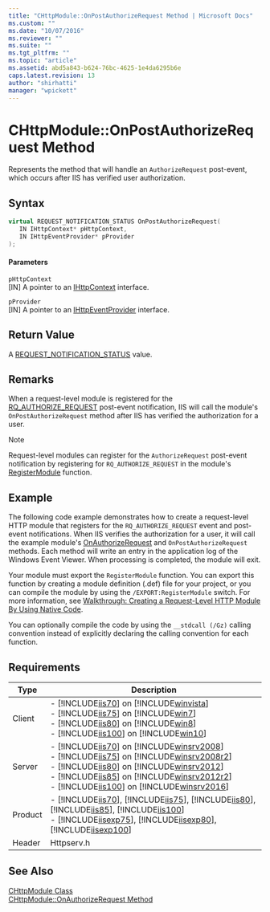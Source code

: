 ```yaml
---
title: "CHttpModule::OnPostAuthorizeRequest Method | Microsoft Docs"
ms.custom: ""
ms.date: "10/07/2016"
ms.reviewer: ""
ms.suite: ""
ms.tgt_pltfrm: ""
ms.topic: "article"
ms.assetid: abd5a843-b624-76bc-4625-1e4da6295b6e
caps.latest.revision: 13
author: "shirhatti"
manager: "wpickett"
---
```

# CHttpModule::OnPostAuthorizeRequest Method
Represents the method that will handle an `AuthorizeRequest` post-event, which occurs after IIS has verified user authorization.  
  
## Syntax  
  
```cpp  
virtual REQUEST_NOTIFICATION_STATUS OnPostAuthorizeRequest(  
   IN IHttpContext* pHttpContext,  
   IN IHttpEventProvider* pProvider  
);  
```  
  
#### Parameters  
 `pHttpContext`  
 [IN] A pointer to an [IHttpContext](../../../webdevelopment-reference\native-code-api\webdev-native-api-reference/ihttpcontext-interface.md) interface.  
  
 `pProvider`  
 [IN] A pointer to an [IHttpEventProvider](../../../webdevelopment-reference\native-code-api\webdev-native-api-reference/ihttpeventprovider-interface.md) interface.  
  
## Return Value  
 A [REQUEST_NOTIFICATION_STATUS](../../../webdevelopment-reference\native-code-api\webdev-native-api-reference/request-notification-status-enumeration.md) value.  
  
## Remarks  
 When a request-level module is registered for the [RQ_AUTHORIZE_REQUEST](../../../webdevelopment-reference\native-code-api\webdev-native-api-reference/request-processing-constants.md) post-event notification, IIS will call the module's `OnPostAuthorizeRequest` method after IIS has verified the authorization for a user.  
  
> [!NOTE]
>  Request-level modules can register for the `AuthorizeRequest` post-event notification by registering for `RQ_AUTHORIZE_REQUEST` in the module's [RegisterModule](../../../webdevelopment-reference\native-code-api\webdev-native-api-reference/pfn-registermodule-function.md) function.  
  
## Example  
 The following code example demonstrates how to create a request-level HTTP module that registers for the `RQ_AUTHORIZE_REQUEST` event and post-event notifications. When IIS verifies the authorization for a user, it will call the example module's [OnAuthorizeRequest](../../../webdevelopment-reference\native-code-api\webdev-native-api-reference/chttpmodule-onauthorizerequest-method.md) and `OnPostAuthorizeRequest` methods. Each method will write an entry in the application log of the Windows Event Viewer. When processing is completed, the module will exit.  
  
<!-- TODO: review snippet reference  [!CODE [CHttpModuleAuthorizeRequest#1](CHttpModuleAuthorizeRequest#1)]  -->  
  
 Your module must export the `RegisterModule` function. You can export this function by creating a module definition (.def) file for your project, or you can compile the module by using the `/EXPORT:RegisterModule` switch. For more information, see [Walkthrough: Creating a Request-Level HTTP Module By Using Native Code](../../../webdevelopment-reference\native-code-development-overview\native-code-dev-overview/walkthrough-creating-a-request-level-http-module-by-using-native-code.md).  
  
 You can optionally compile the code by using the `__stdcall (/Gz)` calling convention instead of explicitly declaring the calling convention for each function.  
  
## Requirements  
  
|Type|Description|  
|----------|-----------------|  
|Client|-   [!INCLUDE[iis70](../../../wmi-provider/includes/iis70-md.md)] on [!INCLUDE[winvista](../../../wmi-provider/includes/winvista-md.md)]<br />-   [!INCLUDE[iis75](../../../wmi-provider/includes/iis75-md.md)] on [!INCLUDE[win7](../../../wmi-provider/includes/win7-md.md)]<br />-   [!INCLUDE[iis80](../../../wmi-provider/includes/iis80-md.md)] on [!INCLUDE[win8](../../../wmi-provider/includes/win8-md.md)]<br />-   [!INCLUDE[iis100](../../../wmi-provider/includes/iis100-md.md)] on [!INCLUDE[win10](../../../wmi-provider/includes/win10-md.md)]|  
|Server|-   [!INCLUDE[iis70](../../../wmi-provider/includes/iis70-md.md)] on [!INCLUDE[winsrv2008](../../../wmi-provider/includes/winsrv2008-md.md)]<br />-   [!INCLUDE[iis75](../../../wmi-provider/includes/iis75-md.md)] on [!INCLUDE[winsrv2008r2](../../../wmi-provider/includes/winsrv2008r2-md.md)]<br />-   [!INCLUDE[iis80](../../../wmi-provider/includes/iis80-md.md)] on [!INCLUDE[winsrv2012](../../../wmi-provider/includes/winsrv2012-md.md)]<br />-   [!INCLUDE[iis85](../../../wmi-provider/includes/iis85-md.md)] on [!INCLUDE[winsrv2012r2](../../../wmi-provider/includes/winsrv2012r2-md.md)]<br />-   [!INCLUDE[iis100](../../../wmi-provider/includes/iis100-md.md)] on [!INCLUDE[winsrv2016](../../../wmi-provider/includes/winsrv2016-md.md)]|  
|Product|-   [!INCLUDE[iis70](../../../wmi-provider/includes/iis70-md.md)], [!INCLUDE[iis75](../../../wmi-provider/includes/iis75-md.md)], [!INCLUDE[iis80](../../../wmi-provider/includes/iis80-md.md)], [!INCLUDE[iis85](../../../wmi-provider/includes/iis85-md.md)], [!INCLUDE[iis100](../../../wmi-provider/includes/iis100-md.md)]<br />-   [!INCLUDE[iisexp75](../../../webdevelopment-reference\native-code-api\webdev-native-api-reference/includes/iisexp75-md.md)], [!INCLUDE[iisexp80](../../../webdevelopment-reference\native-code-api\webdev-native-api-reference/includes/iisexp80-md.md)], [!INCLUDE[iisexp100](../../../webdevelopment-reference\native-code-api\webdev-native-api-reference/includes/iisexp100-md.md)]|  
|Header|Httpserv.h|  
  
## See Also  
 [CHttpModule Class](../../../webdevelopment-reference\native-code-api\webdev-native-api-reference/chttpmodule-class.md)   
 [CHttpModule::OnAuthorizeRequest Method](../../../webdevelopment-reference\native-code-api\webdev-native-api-reference/chttpmodule-onauthorizerequest-method.md)